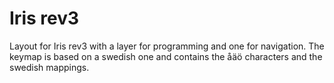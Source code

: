 # Iris rev3

Layout for Iris rev3 with a layer for programming and one for navigation. The
keymap is based on a swedish one and contains the åäö characters and the
swedish mappings.

